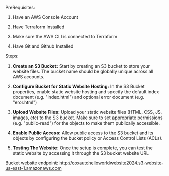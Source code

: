 
PreRequisites:

1) Have an AWS Console Account

2) Have Terraform Installed

3) Make sure the AWS CLI is connected to Terraform

4) Have Git and Github Installed


Steps:

1) **Create an S3 Bucket:** Start by creating an S3 bucket to store your website files. The bucket name should be globally unique across all AWS accounts.

2) **Configure Bucket for Static Website Hosting:** In the S3 Bucket properties, enable static website hosting and specify the default index document (e.g. "index.html") and optional error document (e.g. "eror.html")

3) **Upload Website Files:** Upload your static website files (HTML, CSS, JS, images, etc) to the S3 bucket. Make sure to set appropriate permissions (e.g. "public-read") for the objects to make them publically accessible.

4) **Enable Public Access:** Allow public access to the S3 bucket and its objects by configuring the bucket policy or Access Control Lists (ACLs).

5) **Testing The Website:** Once the setup is complete, you can test the static website by accessing it through the S3 bucket website URL


Bucket website endpoint: http://coxautohelloworldwebsite2024.s3-website-us-east-1.amazonaws.com
